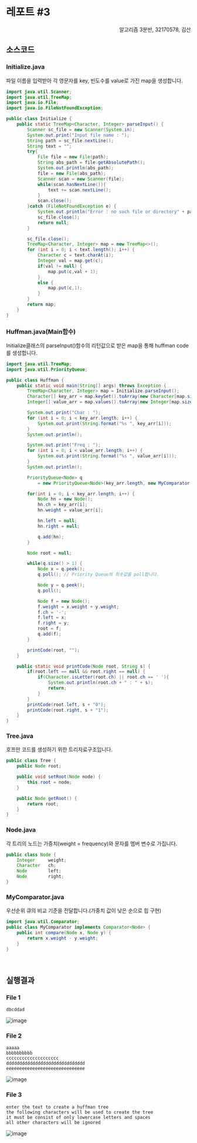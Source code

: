 # 레포트 #3
<div style="text-align: right"> 알고리즘 3분반, 32170578, 김산 </div>

## 소스코드

### Initialize.java
파일 이름을 입력받아 각 영문자를 key, 빈도수를 value로 가진 map을 생성합니다. 
```java
import java.util.Scanner;
import java.util.TreeMap;
import java.io.File;
import java.io.FileNotFoundException;

public class Initialize {
    public static TreeMap<Character, Integer> parseInput() {
        Scanner sc_file = new Scanner(System.in);
        System.out.print("Input file name : ");
        String path = sc_file.nextLine();
        String text = "";
        try{
            File file = new File(path);
            String abs_path = file.getAbsolutePath();
            System.out.println(abs_path);
            file = new File(abs_path);
            Scanner scan = new Scanner(file);
            while(scan.hasNextLine()){
                text += scan.nextLine();
            }
            scan.close();
        }catch (FileNotFoundException e) {
            System.out.println("Error : no such file or directory" + path);
            sc_file.close();
            return null;
        }

        sc_file.close();
        TreeMap<Character, Integer> map = new TreeMap<>();
        for (int i = 0; i < text.length(); i++) {
            Character c = text.charAt(i);
            Integer val = map.get(c);
            if(val != null) {
                map.put(c,val + 1);
            }
            else {
                map.put(c,1);
            }
        }
        return map;
    }
}

```

### Huffman.java(Main함수)
Initialize클래스의 parseInput()함수의 리턴값으로 받은 map을 통해 huffman code를 생성합니다.
```java
import java.util.TreeMap;
import java.util.PriorityQueue;

public class Huffman {
    public static void main(String[] args) throws Exception {
        TreeMap<Character, Integer> map = Initialize.parseInput();
        Character[] key_arr = map.keySet().toArray(new Character[map.size()]);
        Integer[] value_arr = map.values().toArray(new Integer[map.size()]);

        System.out.print("Char : ");
        for (int i = 0; i < key_arr.length; i++) {
            System.out.print(String.format("%s ", key_arr[i]));
        }
        System.out.println();

        System.out.print("Freq : ");
        for (int i = 0; i < value_arr.length; i++) {
            System.out.print(String.format("%s ", value_arr[i]));
        }
        System.out.println();

        PriorityQueue<Node> q
            = new PriorityQueue<Node>(key_arr.length, new MyComparator());

        for(int i = 0; i < key_arr.length; i++) {
            Node hn = new Node();
            hn.ch = key_arr[i];
            hn.weight = value_arr[i];

            hn.left = null;
            hn.right = null;

            q.add(hn);
        }

        Node root = null;

        while(q.size() > 1) {
            Node x = q.peek();
            q.poll(); // Priority Queue의 최솟값을 poll합니다.

            Node y = q.peek();
            q.poll();

            Node f = new Node();
            f.weight = x.weight + y.weight;
            f.ch = '-';
            f.left = x;
            f.right = y;
            root = f;
            q.add(f);
        }

        printCode(root, "");
    }

    public static void printCode(Node root, String s) {
        if(root.left == null && root.right == null) {
            if(Character.isLetter(root.ch) || root.ch == ' '){
                System.out.println(root.ch + " : " + s);
                return;
            }
        }
        printCode(root.left, s + "0");
        printCode(root.right, s + "1");
    }
}
```


### Tree.java
호프만 코드를 생성하기 위한 트리자료구조입니다.
```java
public class Tree {
    public Node root;

    public void setRoot(Node node) {
        this.root = node;
    }

    public Node getRoot() {
        return root;
    }
}
```

### Node.java
각 트리의 노드는 가중치(weight = frequency)와 문자를 멤버 변수로 가집니다.
```java
public class Node {
    Integer     weight;
    Character   ch;
    Node        left;
    Node        right;
}
```

### MyComparator.java
우선순위 큐의 비교 기준을 전달합니다.(가중치 값이 낮은 순으로 힙 구현)
```java
import java.util.Comparator;
public class MyComparator implements Comparator<Node> {
    public int compare(Node x, Node y) {
        return x.weight - y.weight;
    }
}
```
<br>

## 실행결과

### File 1
```
dbcddad
```
![image](https://user-images.githubusercontent.com/28651727/116642892-cafc5100-a9aa-11eb-95a2-dab4116ceb6b.png)

### File 2
```
aaaaa
bbbbbbbbbb
cccccccccccccccccccc
dddddddddddddddddddddddddddddd
eeeeeeeeeeeeeeeeeeeeeeeeeeeeee
```
![image](https://user-images.githubusercontent.com/28651727/116642973-f7b06880-a9aa-11eb-8a0f-cf318a32fbd5.png)

### File 3
```
enter the text to create a huffman tree
the following characters will be used to create the tree 
it must be consist of only lowercase letters and spaces
all other characters will be ignored
```
![image](https://user-images.githubusercontent.com/28651727/116643005-0d259280-a9ab-11eb-9a81-c6e6457af04a.png)
